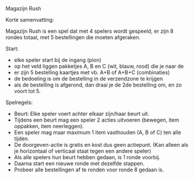 Magazijn Rush

Korte samenvatting:

Magazijn Rush is een spel dat met 4 spelers wordt gespeeld, 
er zijn 8 rondes totaal, met 5 bestellingen die moeten afgeraken.

Start:

- elke speler start bij de ingang (pion)
- op het veld liggen pakketjes A, B en C (wit, blauw, rood) die je naar de 
- er zijn 5 bestelling kaartjes met vb. A+B of A+B+C (combinaties)
- de bedoeling is om de bestelling in de verzendzone te krijgen
- als de bestelling is afgerond, dan draai je de 2de bestelling om, en zo voort tot 5.

Spelregels:

- Beurt: Elke speler voert achter elkaar zijn/haar beurt uit.
- Tijdens een beurt mag een speler 2 acties uitvoeren (bewegen, item oppakken, item neerleggen).
- Een speler mag maar maximum 1 item vasthouden (A, B of C) ten alle tijden.
- De doorgeven-actie is gratis en kost dus geen actiepunt. (Kan alleen als je horizontaal of verticaal staat tegen een andere speler)
- Als alle spelers hun beurt hebben gedaan, is 1 ronde voorbij.
- Daarna start een nieuwe ronde met dezelfde stappen.
- Probeer alle bestellingen af te ronden voor ronde 8 gedaan is.
